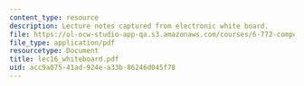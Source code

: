 ```yaml
---
content_type: resource
description: Lecture notes captured from electronic white board.
file: https://ol-ocw-studio-app-qa.s3.amazonaws.com/courses/6-772-compound-semiconductor-devices-spring-2003/acc9a07541ad924ea33b86246d045f78_lec16_whiteboard.pdf
file_type: application/pdf
resourcetype: Document
title: lec16_whiteboard.pdf
uid: acc9a075-41ad-924e-a33b-86246d045f78
---
```

